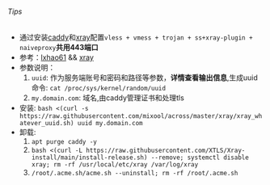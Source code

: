 ###### Tips
* 通过安装[caddy](https://github.com/caddyserver/caddy/releases)和[xray](https://github.com/XTLS/Xray-core/releases)配置`vless + vmess + trojan + ss+xray-plugin + naiveproxy`**共用443端口**  
* 参考：[lxhao61](https://github.com/lxhao61/integrated-examples) && [xray](https://github.com/XTLS/Xray-examples)  
* 参数说明：
  1. `uuid`: 作为服务端账号和密码和路径等参数，**详情查看输出信息**,生成uuid命令: `cat /proc/sys/kernel/random/uuid`
  2. `my.domain.com`: 域名,由caddy管理证书和处理tls
* 安装: `bash <(curl -s https://raw.githubusercontent.com/mixool/across/master/xray/xray_whatever_uuid.sh) uuid my.domain.com`
* 卸载: 
  1. `apt purge caddy -y`
  2. `bash <(curl -L https://raw.githubusercontent.com/XTLS/Xray-install/main/install-release.sh) --remove; systemctl disable xray; rm -rf /usr/local/etc/xray /var/log/xray`
  3. `/root/.acme.sh/acme.sh --uninstall; rm -rf /root/.acme.sh`
